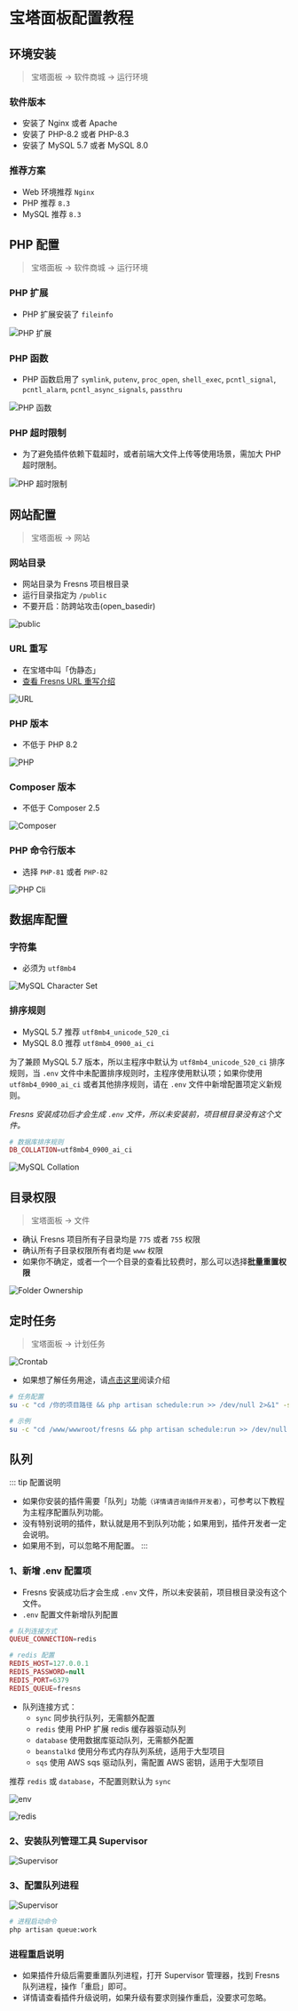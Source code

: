 # 宝塔面板配置教程

## 环境安装

> 宝塔面板 -> 软件商城 -> 运行环境

### 软件版本

- 安装了 Nginx 或者 Apache
- 安装了 PHP-8.2 或者 PHP-8.3
- 安装了 MySQL 5.7 或者 MySQL 8.0

### 推荐方案

- Web 环境推荐 `Nginx`
- PHP 推荐 `8.3`
- MySQL 推荐 `8.3`

## PHP 配置

> 宝塔面板 -> 软件商城 -> 运行环境

### PHP 扩展

- PHP 扩展安装了 `fileinfo`

![PHP 扩展](https://assets.fresns.com/images/wikis/guides/baota-php-extensions.png)

### PHP 函数

- PHP 函数启用了 `symlink`, `putenv`, `proc_open`, `shell_exec`, `pcntl_signal`, `pcntl_alarm`, `pcntl_async_signals`, `passthru`

![PHP 函数](https://assets.fresns.com/images/wikis/guides/baota-php-functions.png)

### PHP 超时限制

- 为了避免插件依赖下载超时，或者前端大文件上传等使用场景，需加大 PHP 超时限制。

![PHP 超时限制](https://assets.fresns.com/images/wikis/guides/baota-php-timeout.png)

## 网站配置

> 宝塔面板 -> 网站

### 网站目录

- 网站目录为 Fresns 项目根目录
- 运行目录指定为 `/public`
- 不要开启：防跨站攻击(open_basedir)

![public](https://assets.fresns.com/images/wikis/guides/baota-website-directory.png)

### URL 重写

- 在宝塔中叫「伪静态」
- [查看 Fresns URL 重写介绍](../guide/install.md#url-重写)

![URL](https://assets.fresns.com/images/wikis/guides/baota-url-rewriting.png)

### PHP 版本

- 不低于 PHP 8.2

![PHP](https://assets.fresns.com/images/wikis/guides/baota-php-version.png)

### Composer 版本

- 不低于 Composer 2.5

![Composer](https://assets.fresns.com/images/wikis/guides/baota-composer-version.png)

### PHP 命令行版本

- 选择 `PHP-81` 或者 `PHP-82`

![PHP Cli](https://assets.fresns.com/images/wikis/guides/baota-php-cli.png)

## 数据库配置

### 字符集

- 必须为 `utf8mb4`

![MySQL Character Set](https://assets.fresns.com/images/wikis/guides/baota-mysql-character-set.png)

### 排序规则

- MySQL 5.7 推荐 `utf8mb4_unicode_520_ci`
- MySQL 8.0 推荐 `utf8mb4_0900_ai_ci`

为了兼顾 MySQL 5.7 版本，所以主程序中默认为 `utf8mb4_unicode_520_ci` 排序规则，当 `.env` 文件中未配置排序规则时，主程序使用默认项；如果你使用 `utf8mb4_0900_ai_ci` 或者其他排序规则，请在 `.env` 文件中新增配置项定义新规则。

*Fresns 安装成功后才会生成 `.env` 文件，所以未安装前，项目根目录没有这个文件。*

```php
# 数据库排序规则
DB_COLLATION=utf8mb4_0900_ai_ci
```

![MySQL Collation](https://assets.fresns.com/images/wikis/guides/mysql-collation.png)

## 目录权限

> 宝塔面板 -> 文件

- 确认 Fresns 项目所有子目录均是 `775` 或者 `755` 权限
- 确认所有子目录权限所有者均是 `www` 权限
- 如果你不确定，或者一个一个目录的查看比较费时，那么可以选择**批量重置权限**

![Folder Ownership](https://assets.fresns.com/images/wikis/guides/baota-folder-ownership.png)

## 定时任务

> 宝塔面板 -> 计划任务

![Crontab](https://assets.fresns.com/images/wikis/guides/baota-crontab.png)

- 如果想了解任务用途，请[点击这里](../guide/configuration.md#任务调度)阅读介绍

```sh
# 任务配置
su -c "cd /你的项目路径 && php artisan schedule:run >> /dev/null 2>&1" -s /bin/sh 所有者

# 示例
su -c "cd /www/wwwroot/fresns && php artisan schedule:run >> /dev/null 2>&1" -s /bin/sh www
```

## 队列

::: tip 配置说明
- 如果你安装的插件需要「队列」功能`（详情请咨询插件开发者）`，可参考以下教程为主程序配置队列功能。
- 没有特别说明的插件，默认就是用不到队列功能；如果用到，插件开发者一定会说明。
- 如果用不到，可以忽略不用配置。
:::

### 1、新增 .env 配置项

- Fresns 安装成功后才会生成 `.env` 文件，所以未安装前，项目根目录没有这个文件。
- `.env` 配置文件新增队列配置

```php
# 队列连接方式
QUEUE_CONNECTION=redis

# redis 配置
REDIS_HOST=127.0.0.1
REDIS_PASSWORD=null
REDIS_PORT=6379
REDIS_QUEUE=fresns
```

- 队列连接方式：
    - `sync` 同步执行队列，无需额外配置
    - `redis` 使用 PHP 扩展 redis 缓存器驱动队列
    - `database` 使用数据库驱动队列，无需额外配置
    - `beanstalkd` 使用分布式内存队列系统，适用于大型项目
    - `sqs` 使用 AWS sqs 驱动队列，需配置 AWS 密钥，适用于大型项目

推荐 `redis` 或 `database`，不配置则默认为 `sync`

![env](https://assets.fresns.com/images/wikis/guides/baota-queue-env.png)

![redis](https://assets.fresns.com/images/wikis/guides/baota-queue-redis.png)

### 2、安装队列管理工具 Supervisor

![Supervisor](https://assets.fresns.com/images/wikis/guides/baota-supervisor.png)

### 3、配置队列进程

![Supervisor](https://assets.fresns.com/images/wikis/guides/baota-queue-process.png)

```sh
# 进程启动命令
php artisan queue:work
```

### 进程重启说明

- 如果插件升级后需要重置队列进程，打开 Supervisor 管理器，找到 Fresns 队列进程，操作「重启」即可。
- 详情请查看插件升级说明，如果升级有要求则操作重启，没要求可忽略。
